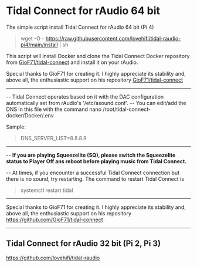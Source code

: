 # Tidal Connect for rAudio 64 bit

The simple script install Tidal Connect for rAudio 64 bit (Pi 4)
>
> wget -O - https://raw.githubusercontent.com/lovehifi/tidal-raudio-pi4/main/install | sh
>
This script will install Docker and clone the Tidal Connect Docker repository from [GioF71/tidal-connect](https://github.com/GioF71/tidal-connect/) and install it on your rAudio.
>
>
Special thanks to GioF71 for creating it. I highly appreciate its stability and, above all, the enthusiastic support on his repository [GioF71/tidal-connect](https://github.com/GioF71/tidal-connect/)
>
------------
>
-- Tidal Connect operates based on it with the DAC configuration automatically set from rAudio's '/etc/asound.conf'.
-- You can edit/add the DNS in this file with the command nano /root/tidal-connect-docker/Docker/.env
>
Sample:
> DNS_SERVER_LIST=8.8.8.8
>

------------------
>
-- **If you are playing Squeezelite (SQ), please switch the Squeezelite status to Player Off ans reboot before playing music from Tidal Connect.**
>

-- At times, if you encounter a successful Tidal Connect connection but there is no sound, try restarting. The command to restart Tidal Connect is

> systemctl restart tidal
------------------
>
Special thanks to GioF71 for creating it. I highly appreciate its stability and, above all, the enthusiastic support on his repository https://github.com/GioF71/tidal-connect
>
---------------
>
## Tidal Connect for rAudio 32 bit (Pi 2, Pi 3)
>
https://github.com/lovehifi/tidal-raudio
